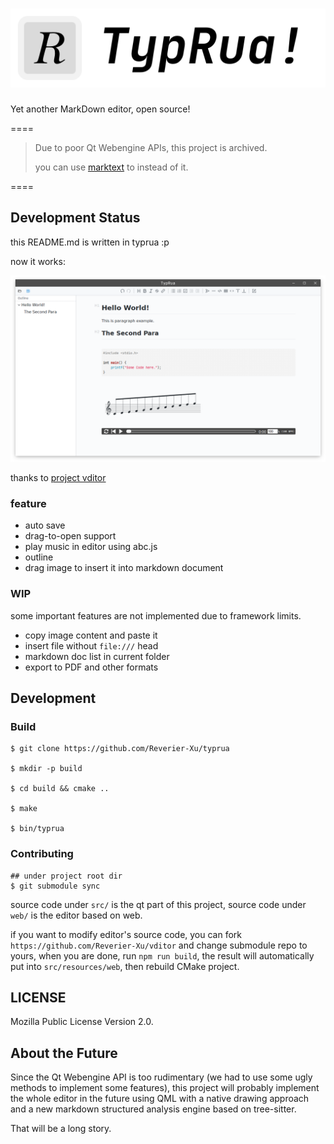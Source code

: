 # ![TypRua!](arts/logo.svg)

Yet another MarkDown editor, open source!


====

> Due to poor Qt Webengine APIs, this project is archived.
>
> you can use [marktext](https://marktext.app/) to instead of it.

====

## Development Status

this README.md is written in typrua :p

now it works:

![](arts/screenshot.png)

thanks to [project vditor](https://github.com/Vanessa219/vditor)

### feature

- auto save
- drag-to-open support
- play music in editor using abc.js
- outline
- drag image to insert it into markdown document

### WIP

some important features are not implemented due to framework limits.

- copy image content and paste it
- insert file without `file:///` head
- markdown doc list in current folder
- export to PDF and other formats

## Development

### Build

```
$ git clone https://github.com/Reverier-Xu/typrua

$ mkdir -p build

$ cd build && cmake ..

$ make

$ bin/typrua
```

### Contributing

```
## under project root dir
$ git submodule sync
```

source code under `src/` is the qt part of this project, source code under `web/` is the editor based on web.

if you want to modify editor's source code, you can fork `https://github.com/Reverier-Xu/vditor` and change submodule repo to yours, when you are done, run `npm run build`, the result will automatically put into `src/resources/web`, then rebuild CMake project.

## LICENSE

Mozilla Public License Version 2.0.

## About the Future

Since the Qt Webengine API is too rudimentary (we had to use some ugly methods to implement some features), this project will probably implement the whole editor in the future using QML with a native drawing approach and a new markdown structured analysis engine based on tree-sitter. 

That will be a long story.
